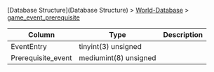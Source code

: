 [Database Structure](Database Structure) > [World-Database](World-Database) > [game_event_prerequisite](game_event_prerequisite)

Column | Type | Description
--- | --- | ---
EventEntry | tinyint(3) unsigned | 
Prerequisite_event | mediumint(8) unsigned | 

